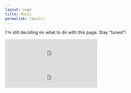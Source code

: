 ```yaml
---
layout: page
title: Music
permalink: /music/
---
```


I'm still deciding on what to do with this page. Stay "tuned"!

<html>
	<iframe src="https://open.spotify.com/embed/track/4foJ9g32Sec9vJv54JdAtl" width="300" height="80" frameborder="0" allowtransparency="true" allow="encrypted-media"></iframe>
	<iframe src="https://open.spotify.com/embed/track/1BHtfF2QyAvPg8CjShwaHv" width="300" height="80" frameborder="0" allowtransparency="true" allow="encrypted-media"></iframe>
</html>

